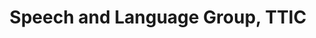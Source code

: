---
layout: page
title: Speech and Language Group, TTIC
type: time_table
importance: 1
category: research

contents:
  - title: Speech Language Models
    year: 2023 - Present
    description:
      - Conducted a comprehensive comparison of SpeechLLM’s capabilities on various speech tasks
  - title: Speech-Text Joint Learning
    year: 2022 - Present
    description:
      - Discovered speech‑text models with text‑to‑speech transferability which enables <a href="https://arxiv.org/abs/2310.05919">zero‑shot spoken language understanding</a>
  - title: Speech Representation Learning
    year: 2022 - Present
    description:
      - Revealed <a href="https://arxiv.org/abs/2307.00162">word‑level language structures</a> intrinsically encoded in self‑supervised speech representations
      - <a href="https://arxiv.org/abs/2406.10083">Benchmarked speech foundation models</a> on spoken language understanding tasks under various resource considerations
---
